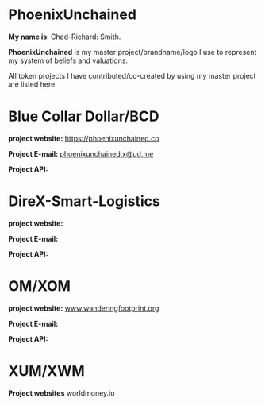 # PhoenixUnchained
**My name is**: Chad-Richard: Smith.

**PhoenixUnchained** is my master project/brandname/logo I use to represent my system of beliefs and valuations.

All token projects I have contributed/co-created by using my master project are listed here.
# Blue Collar Dollar/BCD
**project website:** https://phoenixunchained.co

**Project E-mail:** phoenixunchained.x@ud.me

**Project API:**

# DireX-Smart-Logistics

**project website:**

**Project E-mail:**

**Project API:**

# OM/XOM
**project website:** www.wanderingfootprint.org

**Project E-mail:**

**Project API:**

# XUM/XWM

**Project websites** worldmoney.io 
